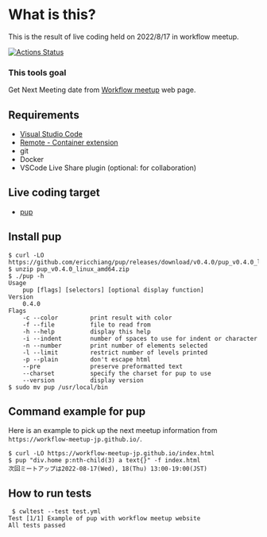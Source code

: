 # What is this?
This is the result of live coding held on 2022/8/17 in workflow meetup.

[![Actions Status](https://github.com/workflow-meetup-jp/livecoding-2022-08-17/workflows/CI/badge.svg)](https://github.com/workflow-meetup-jp/livecoding-2022-08-17/actions)

### This tools goal

Get Next Meeting date from [Workflow meetup](https://workflow-meetup-jp.github.io/) web page.

## Requirements
- [Visual Studio Code](https://code.visualstudio.com/)
- [Remote - Container extension](https://marketplace.visualstudio.com/items?itemName=ms-vscode-remote.remote-containers)
- git
- Docker
- VSCode Live Share plugin (optional: for  collaboration)

## Live coding target
- [pup](https://github.com/ericchiang/pup)



## Install pup

```console
$ curl -LO https://github.com/ericchiang/pup/releases/download/v0.4.0/pup_v0.4.0_linux_amd64.zip
$ unzip pup_v0.4.0_linux_amd64.zip
$ ./pup -h
Usage
    pup [flags] [selectors] [optional display function]
Version
    0.4.0
Flags
    -c --color         print result with color
    -f --file          file to read from
    -h --help          display this help
    -i --indent        number of spaces to use for indent or character
    -n --number        print number of elements selected
    -l --limit         restrict number of levels printed
    -p --plain         don't escape html
    --pre              preserve preformatted text
    --charset          specify the charset for pup to use
    --version          display version
$ sudo mv pup /usr/local/bin
```

## Command example for pup
Here is an example to pick up the next meetup information from `https://workflow-meetup-jp.github.io/`.

```console
$ curl -LO https://workflow-meetup-jp.github.io/index.html
$ pup "div.home p:nth-child(3) a text{}" -f index.html
次回ミートアップは2022-08-17(Wed), 18(Thu) 13:00-19:00(JST)
```

## How to run tests
```console
 $ cwltest --test test.yml 
Test [1/1] Example of pup with workflow meetup website
All tests passed
```
